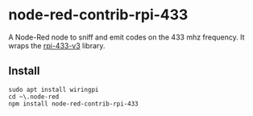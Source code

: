 # node-red-contrib-rpi-433

A Node-Red node to sniff and emit codes on the 433 mhz frequency. It wraps the [rpi-433-v3](https://github.com/jmc265/rpi-433-v3) library.

## Install

```
sudo apt install wiringpi
cd ~\.node-red
npm install node-red-contrib-rpi-433
```
